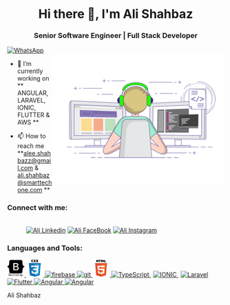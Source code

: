 <h1 align="center">Hi there 👋, I'm Ali Shahbaz</h1>
<h3 align="center">Senior Software Engineer | Full Stack Developer</h3>


<div style="display: grid !important;
  align-items: end !important;">
<a href="https://wa.link/f7kvtc" class="whatsapp-button" target="_blank">
<img src="https://upload.wikimedia.org/wikipedia/commons/6/6b/WhatsApp.svg" alt="WhatsApp" height="60px" width="60px">
</a>
</div>


<img align="right" alt="Coding" width="400" src="https://raw.githubusercontent.com/devSouvik/devSouvik/master/gif3.gif">

- 🌱 I’m currently working on ** ANGULAR, LARAVEL, IONIC, FLUTTER & AWS  **

- 📫 How to reach me **alee.shahbazz@gmail.com & ali.shahbaz@smarttechone.com **




<h3 align="left">Connect with me:</h3>
<p align="left">

<a target="blank"><svg class="s16 x-icon" align="center" alt="Ali Twitter" height="30" width="40"  data-testid="x-icon"><use href="/assets/icons-1563760c6022424ca5187159258484be0c106b044e5e5a1b4f0be7a10cd6c90f.svg#x"></use></svg></a>
<a href="https://www.linkedin.com/in/alee-shehbaz/" target="blank"><img align="center" src="https://raw.githubusercontent.com/rahuldkjain/github-profile-readme-generator/master/src/images/icons/Social/linked-in-alt.svg" alt="Ali Linkedin" height="30" width="40" /></a>
<a href="https://www.facebook.com/alee.shahbazz/" target="blank"><img align="center" src="https://raw.githubusercontent.com/rahuldkjain/github-profile-readme-generator/master/src/images/icons/Social/facebook.svg" alt="Ali FaceBook" height="30" width="40" /></a>
<a href="https://www.instagram.com/alee_shehbaz/?fbclid=IwAR1OBadlkRdAEHpOB9R3oIk5-zKI_zp7Xx9LaxEH2ggXbDJ4iXJ1qqtD3kA" target="blank"><img align="center" src="https://raw.githubusercontent.com/rahuldkjain/github-profile-readme-generator/master/src/images/icons/Social/instagram.svg" alt="Ali Instagram" height="30" width="40" /></a>

</p>

<h3 align="left">Languages and Tools:</h3>
<p align="left"> 
<a href="https://getbootstrap.com" target="_blank" rel="noreferrer"> <img src="https://raw.githubusercontent.com/devicons/devicon/master/icons/bootstrap/bootstrap-plain-wordmark.svg" alt="bootstrap" width="40" height="40"/> </a>
<a href="https://www.w3schools.com/css/" target="_blank" rel="noreferrer"> <img src="https://raw.githubusercontent.com/devicons/devicon/master/icons/css3/css3-original-wordmark.svg" alt="css3" width="40" height="40"/> </a> 
<a href="https://firebase.google.com/" target="_blank" rel="noreferrer"> <img src="https://www.vectorlogo.zone/logos/firebase/firebase-icon.svg" alt="firebase" width="40" height="40"/> </a> 
<a href="https://git-scm.com/" target="_blank" rel="noreferrer"> <img src="https://www.vectorlogo.zone/logos/git-scm/git-scm-icon.svg" alt="git" width="40" height="40"/> </a>
<a href="https://www.w3.org/html/" target="_blank" rel="noreferrer"> <img src="https://raw.githubusercontent.com/devicons/devicon/master/icons/html5/html5-original-wordmark.svg" alt="html5" width="40" height="40"/> </a>
<a href="https://www.typescriptlang.org/" target="_blank" rel="noreferrer"> <img src="https://upload.wikimedia.org/wikipedia/commons/4/4c/Typescript_logo_2020.svg" alt="TypeScript" width="40" height="40"/> </a> 
<a href="https://ionicframework.com/" target="_blank" style="padding:5px !important" rel="noreferrer"> <img src="https://upload.wikimedia.org/wikipedia/commons/thumb/2/24/Ionic-logo-landscape.svg/1200px-Ionic-logo-landscape.svg.png" alt="IONIC" width="40" height="30"/> </a> 
<a href="https://laravel.com/" target="_blank" rel="noreferrer"> <img src=" https://upload.wikimedia.org/wikipedia/commons/9/9a/Laravel.svg" alt="Laravel" width="40" height="40"/> </a>
<a href="https://fluutter.dev/" target="_blank" rel="noreferrer"> <img src="https://storage.googleapis.com/cms-storage-bucket/6a07d8a62f4308d2b854.svg" alt="Flutter" width="80" height="80"/> </a>
<a href="https://angular.io/" target="_blank" rel="noreferrer"> <img src="https://brandslogos.com/wp-content/uploads/images/large/angular-icon-logo.png" alt="Angular" width="40" height="40"/> </a>
<a href="https://aws.amazon.com/" style="padding-left:-20px !important" target="_blank" rel="noreferrer"> <img src="https://logos-world.net/wp-content/uploads/2021/08/Amazon-Web-Services-AWS-Logo.png" alt="Angular" width="auto" height="30"/> </a>


Ali Shahbaz

      

